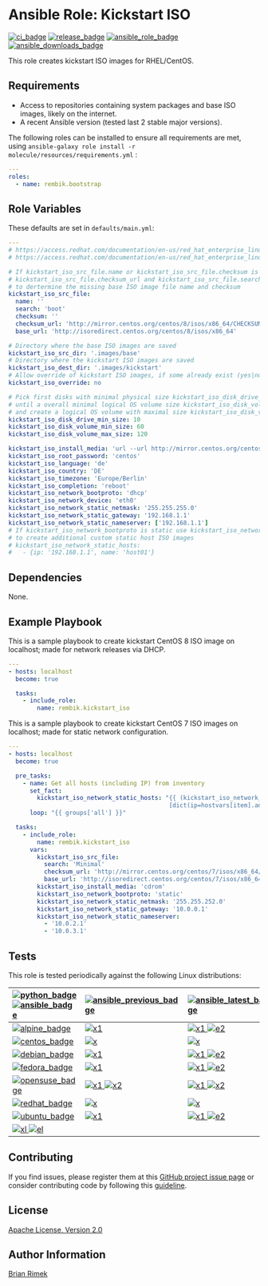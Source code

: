 Ansible Role: Kickstart ISO
===========================

[![ci_badge]][ci]
[![release_badge]][release]
[![ansible_role_badge]][ansible_role]
[![ansible_downloads_badge]][ansible_role]

This role creates kickstart ISO images for RHEL/CentOS.

Requirements
------------

- Access to repositories containing system packages and base ISO images, likely on the internet.
- A recent Ansible version (tested last 2 stable major versions).

The following roles can be installed to ensure all requirements are met, using `ansible-galaxy role install -r molecule/resources/requirements.yml` :

```yaml
---
roles:
  - name: rembik.bootstrap
```

Role Variables
--------------

These defaults are set in `defaults/main.yml`:

```yaml
---
# https://access.redhat.com/documentation/en-us/red_hat_enterprise_linux/7/html/anaconda_customization_guide/sect-boot-menu-customization
# https://access.redhat.com/documentation/en-us/red_hat_enterprise_linux/8/html-single/performing_an_advanced_rhel_installation

# If kickstart_iso_src_file.name or kickstart_iso_src_file.checksum is undefined,
# kickstart_iso_src_file.checksum_url and kickstart_iso_src_file.search are used
# to dertermine the missing base ISO image file name and checksum
kickstart_iso_src_file:
  name: ''
  search: 'boot'
  checksum: ''
  checksum_url: 'http://mirror.centos.org/centos/8/isos/x86_64/CHECKSUM'
  base_url: 'http://isoredirect.centos.org/centos/8/isos/x86_64'

# Directory where the base ISO images are saved
kickstart_iso_src_dir: '.images/base'
# Directory where the kickstart ISO images are saved
kickstart_iso_dest_dir: '.images/kickstart'
# Allow override of kickstart ISO images, if some already exist (yes|no)
kickstart_iso_override: no

# Pick first disks with minimal physical size kickstart_iso_disk_drive_min_size (GiB)
# until a overall minimal logical OS volume size kickstart_iso_disk_volume_min_size (GiB)
# and create a logical OS volume with maximal size kickstart_iso_disk_volume_max_size (GiB)
kickstart_iso_disk_drive_min_size: 10
kickstart_iso_disk_volume_min_size: 60
kickstart_iso_disk_volume_max_size: 120

kickstart_iso_install_media: 'url --url http://mirror.centos.org/centos/8/BaseOS/x86_64/os/'
kickstart_iso_root_password: 'centos'
kickstart_iso_language: 'de'
kickstart_iso_country: 'DE'
kickstart_iso_timezone: 'Europe/Berlin'
kickstart_iso_completion: 'reboot'
kickstart_iso_network_bootproto: 'dhcp'
kickstart_iso_network_device: 'eth0'
kickstart_iso_network_static_netmask: '255.255.255.0'
kickstart_iso_network_static_gateway: '192.168.1.1'
kickstart_iso_network_static_nameserver: ['192.168.1.1']
# If kickstart_iso_network_bootproto is static use kickstart_iso_network_static_hosts
# to create additional custom static host ISO images
# kickstart_iso_network_static_hosts:
#   - {ip: '192.168.1.1', name: 'host01'}
```

Dependencies
------------

None.

Example Playbook
----------------

This is a sample playbook to create kickstart CentOS 8 ISO image on
localhost; made for network releases via DHCP.

```yaml
---
- hosts: localhost
  become: true

  tasks:
    - include_role:
        name: rembik.kickstart_iso
```

This is a sample playbook to create kickstart CentOS 7 ISO images on
localhost; made for static network configuration.

```yaml
---
- hosts: localhost
  become: true

  pre_tasks:
    - name: Get all hosts (including IP) from inventory
      set_fact:
        kickstart_iso_network_static_hosts: "{{ (kickstart_iso_network_static_hosts|default([])) +
                                             [dict(ip=hostvars[item].ansible_host,name=(item.split('.')[0]|lower))] }}"
      loop: "{{ groups['all'] }}"

  tasks:
    - include_role:
        name: rembik.kickstart_iso
      vars:
        kickstart_iso_src_file:
          search: 'Minimal'
          checksum_url: 'http://mirror.centos.org/centos/7/isos/x86_64/sha256sum.txt'
          base_url: 'http://isoredirect.centos.org/centos/7/isos/x86_64'
        kickstart_iso_install_media: 'cdrom'
        kickstart_iso_network_bootproto: 'static'
        kickstart_iso_network_static_netmask: '255.255.252.0'
        kickstart_iso_network_static_gateway: '10.0.0.1'
        kickstart_iso_network_static_nameserver:
          - '10.0.2.1'
          - '10.0.3.1'
```

Tests
-----

This role is tested periodically against the following Linux distributions:

| [![python_badge] ![ansible_badge]][python] | [![ansible_previous_badge]][ansible_previous] | [![ansible_latest_badge]][ansible_latest] | [![ansible_devel_badge]][ansible_devel] |
|:--|:--|:--|:--|
| [![alpine_badge]][alpine] | [![x1]][ci] | [![x1] ![e2]][ci] | [![e1] ![e2]][ci] |
| [![centos_badge]][centos] | [![x]][ci] | [![x]][ci] | [![e]][ci] |
| [![debian_badge]][debian] | [![x1]][ci] | [![x1] ![e2]][ci] | [![e1] ![e2]][ci] |
| [![fedora_badge]][fedora] | [![x1]][ci] | [![x1] ![e2]][ci] | [![e1] ![e2]][ci] |
| [![opensuse_badge]][opensuse] | [![x1] ![x2]][ci] | [![x1] ![x2]][ci] | [![e1] ![e2]][ci] |
| [![redhat_badge]][redhat] | [![x]][ci] | [![x]][ci] | [![e]][ci] |
| [![ubuntu_badge]][ubuntu] | [![x1]][ci] | [![x1] ![e2]][ci] | [![e1] ![e2]][ci] |
| [![xl] ![el]][ci] ||||

Contributing
------------

If you find issues, please register them at this [GitHub project issue page][issues] or consider contributing code by following this [guideline][contributing].

License
-------

[Apache License, Version 2.0][license]

Author Information
------------------

[Brian Rimek](https://github.com/rembik)

[ci]: https://github.com/rembik/ansible-role-kickstart-iso/actions?query=workflow%3ACI
[travis_ci]: https://travis-ci.org/github/rembik/ansible-role-kickstart-iso
[release]: https://github.com/rembik/ansible-role-kickstart-iso/releases
[ansible_role]: https://galaxy.ansible.com/rembik/kickstart_iso

[ci_badge]: https://img.shields.io/github/workflow/status/rembik/ansible-role-kickstart-iso/CI/master?logo=github&label=CI
[travis_ci_badge]: https://img.shields.io/travis/rembik/ansible-role-kickstart-iso/master?logo=travis-ci&logoColor=EEE&label=CI
[release_badge]: https://img.shields.io/github/release/rembik/ansible-role-kickstart-iso?sort=semver&colorB=56b4b6&logo=github&logoColor=EEE
[ansible_role_badge]: https://img.shields.io/ansible/role/36241?colorB=56b4b6&logo=ansible&logoColor=EEE
[ansible_downloads_badge]: https://img.shields.io/ansible/role/d/36241?label=downloads&logo=ansible&logoColor=EEE

[issues]: http://github.com/rembik/ansible-role-kickstart-iso/issues/new/choose
[contributing]: http://github.com/rembik/ansible-role-kickstart-iso/tree/master/.github/CONTRIBUTING.md
[license]: http://github.com/rembik/ansible-role-kickstart-iso/tree/master/LICENSE

[python]: https://www.python.org/
[ansible_previous]: https://docs.ansible.com/ansible/2.10/
[ansible_latest]: https://docs.ansible.com/ansible/3/
[ansible_devel]: https://docs.ansible.com/ansible/devel/

[python_badge]: https://img.shields.io/badge/python-3.9-1488C6
[ansible_badge]: https://img.shields.io/badge/Ansible--56b4b6
[ansible_previous_badge]: https://img.shields.io/badge/2.10-56b4b6
[ansible_latest_badge]: https://img.shields.io/badge/3.0-56b4b6
[ansible_devel_badge]: https://img.shields.io/badge/devel-56b4b6

[alpine]: https://hub.docker.com/_/alpine
[centos]: https://hub.docker.com/_/centos
[debian]: https://hub.docker.com/_/debian
[fedora]: https://hub.docker.com/_/fedora
[opensuse]: https://hub.docker.com/_/opensuse
[redhat]: https://access.redhat.com/containers/#/registry.access.redhat.com/ubi8/ubi
[ubuntu]: https://hub.docker.com/_/ubuntu

[alpine_badge]: https://img.shields.io/badge/Alpine-latest%20%7C%20edge-1488C6?logo=docker&logoColor=EEE
[centos_badge]: https://img.shields.io/badge/CentOS-latest-1488C6?logo=docker&logoColor=EEE
[debian_badge]: https://img.shields.io/badge/Debian-latest%20%7C%20unstable-1488C6?logo=docker&logoColor=EEE
[fedora_badge]: https://img.shields.io/badge/Fedora-latest%20%7C%20rawhide-1488C6?logo=docker&logoColor=EEE
[opensuse_badge]: https://img.shields.io/badge/openSUSE-leap%20%7C%20tumbleweed-1488C6?logo=docker&logoColor=EEE
[redhat_badge]: https://img.shields.io/badge/RedHat-latest-1488C6?logo=docker&logoColor=EEE
[ubuntu_badge]: https://img.shields.io/badge/Ubuntu-latest%20%7C%20devel-1488C6?logo=docker&logoColor=EEE

[xl]: https://img.shields.io/badge/%b7-mandatory-grey?labelColor=green
[el]: https://img.shields.io/badge/%b7-experimental-grey?labelColor=yellow
[x]: https://img.shields.io/badge/%b7-green
[e]: https://img.shields.io/badge/%b7-yellow
[x1]: https://img.shields.io/badge/%b9-green
[e1]: https://img.shields.io/badge/%b9-yellow
[x2]: https://img.shields.io/badge/%b2-green
[e2]: https://img.shields.io/badge/%b2-yellow
